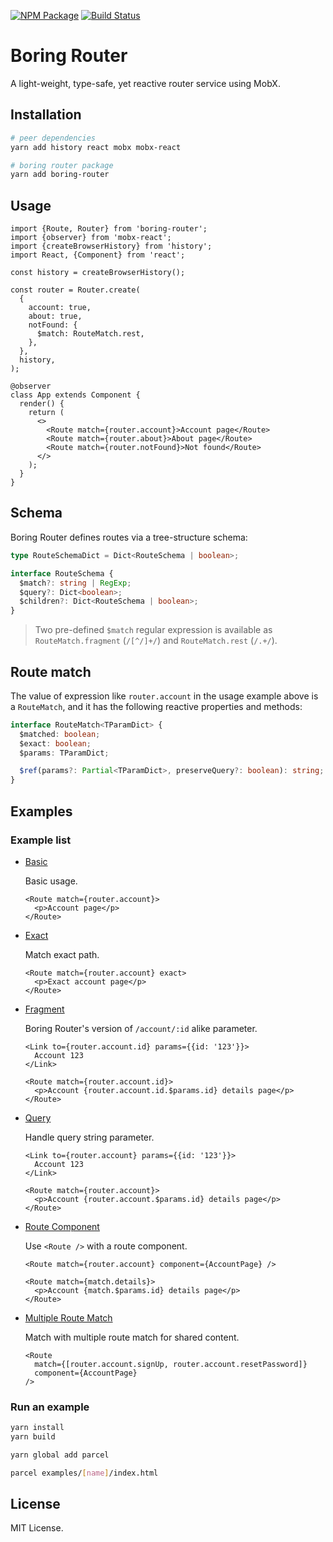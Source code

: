 [![NPM Package](https://badge.fury.io/js/boring-router.svg)](https://www.npmjs.com/package/boring-router)
[![Build Status](https://travis-ci.org/makeflow/boring-router.svg?branch=master)](https://travis-ci.org/makeflow/boring-router)

# Boring Router

A light-weight, type-safe, yet reactive router service using MobX.

## Installation

```sh
# peer dependencies
yarn add history react mobx mobx-react

# boring router package
yarn add boring-router
```

## Usage

```tsx
import {Route, Router} from 'boring-router';
import {observer} from 'mobx-react';
import {createBrowserHistory} from 'history';
import React, {Component} from 'react';

const history = createBrowserHistory();

const router = Router.create(
  {
    account: true,
    about: true,
    notFound: {
      $match: RouteMatch.rest,
    },
  },
  history,
);

@observer
class App extends Component {
  render() {
    return (
      <>
        <Route match={router.account}>Account page</Route>
        <Route match={router.about}>About page</Route>
        <Route match={router.notFound}>Not found</Route>
      </>
    );
  }
}
```

## Schema

Boring Router defines routes via a tree-structure schema:

```ts
type RouteSchemaDict = Dict<RouteSchema | boolean>;

interface RouteSchema {
  $match?: string | RegExp;
  $query?: Dict<boolean>;
  $children?: Dict<RouteSchema | boolean>;
}
```

> Two pre-defined `$match` regular expression is available as `RouteMatch.fragment` (`/[^/]+/`) and `RouteMatch.rest` (`/.+/`).

## Route match

The value of expression like `router.account` in the usage example above is a `RouteMatch`, and it has the following reactive properties and methods:

```ts
interface RouteMatch<TParamDict> {
  $matched: boolean;
  $exact: boolean;
  $params: TParamDict;

  $ref(params?: Partial<TParamDict>, preserveQuery?: boolean): string;
}
```

## Examples

### Example list

- [Basic](examples/basic/main.tsx)

  Basic usage.

  ```tsx
  <Route match={router.account}>
    <p>Account page</p>
  </Route>
  ```

- [Exact](examples/exact/main.tsx)

  Match exact path.

  ```tsx
  <Route match={router.account} exact>
    <p>Exact account page</p>
  </Route>
  ```

- [Fragment](examples/fragment/main.tsx)

  Boring Router's version of `/account/:id` alike parameter.

  ```tsx
  <Link to={router.account.id} params={{id: '123'}}>
    Account 123
  </Link>
  ```

  ```tsx
  <Route match={router.account.id}>
    <p>Account {router.account.id.$params.id} details page</p>
  </Route>
  ```

- [Query](examples/query/main.tsx)

  Handle query string parameter.

  ```tsx
  <Link to={router.account} params={{id: '123'}}>
    Account 123
  </Link>
  ```

  ```tsx
  <Route match={router.account}>
    <p>Account {router.account.$params.id} details page</p>
  </Route>
  ```

- [Route Component](examples/route-component/main.tsx)

  Use `<Route />` with a route component.

  ```tsx
  <Route match={router.account} component={AccountPage} />
  ```

  ```tsx
  <Route match={match.details}>
    <p>Account {match.$params.id} details page</p>
  </Route>
  ```

- [Multiple Route Match](examples/multi-route-match/main.tsx)

  Match with multiple route match for shared content.

  ```tsx
  <Route
    match={[router.account.signUp, router.account.resetPassword]}
    component={AccountPage}
  />
  ```

### Run an example

```sh
yarn install
yarn build

yarn global add parcel

parcel examples/[name]/index.html
```

## License

MIT License.
